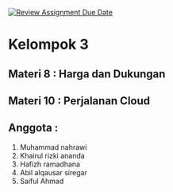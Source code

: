 [![Review Assignment Due Date](https://classroom.github.com/assets/deadline-readme-button-24ddc0f5d75046c5622901739e7c5dd533143b0c8e959d652212380cedb1ea36.svg)](https://classroom.github.com/a/zpuF8vpS)
# Kelompok 3
## Materi 8 : Harga dan Dukungan
## Materi 10 : Perjalanan Cloud
## Anggota :
1. ⁠Muhammad nahrawi
2. Khairul rizki ananda
3. Hafizh ramadhana
4. Abil alqausar siregar
5. ⁠Saiful Ahmad
